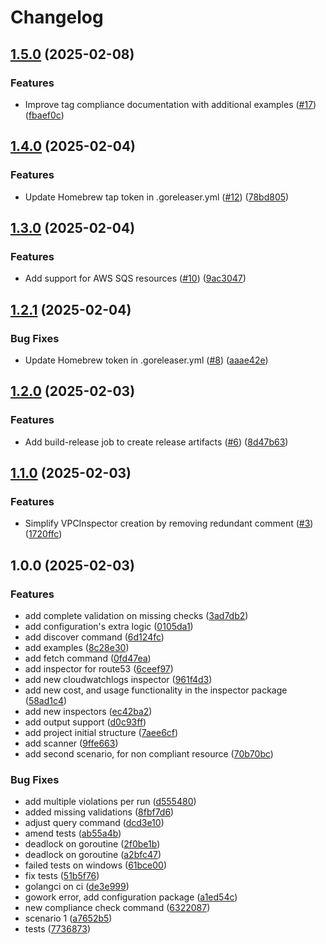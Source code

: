 # Changelog

## [1.5.0](https://github.com/Excoriate/aws-taggy/compare/v1.4.0...v1.5.0) (2025-02-08)


### Features

* Improve tag compliance documentation with additional examples ([#17](https://github.com/Excoriate/aws-taggy/issues/17)) ([fbaef0c](https://github.com/Excoriate/aws-taggy/commit/fbaef0c0d31cb5be761ff00950b87f67f27f75f0))

## [1.4.0](https://github.com/Excoriate/aws-taggy/compare/v1.3.0...v1.4.0) (2025-02-04)


### Features

* Update Homebrew tap token in .goreleaser.yml ([#12](https://github.com/Excoriate/aws-taggy/issues/12)) ([78bd805](https://github.com/Excoriate/aws-taggy/commit/78bd805ebc2ca60b8ec98a3df1a99c3bef74c1e3))

## [1.3.0](https://github.com/Excoriate/aws-taggy/compare/v1.2.1...v1.3.0) (2025-02-04)


### Features

* Add support for AWS SQS resources ([#10](https://github.com/Excoriate/aws-taggy/issues/10)) ([9ac3047](https://github.com/Excoriate/aws-taggy/commit/9ac304742d241bcda2e89c0f36b5d74dbd8d3d5b))

## [1.2.1](https://github.com/Excoriate/aws-taggy/compare/v1.2.0...v1.2.1) (2025-02-04)


### Bug Fixes

* Update Homebrew token in .goreleaser.yml ([#8](https://github.com/Excoriate/aws-taggy/issues/8)) ([aaae42e](https://github.com/Excoriate/aws-taggy/commit/aaae42e5f6959daa30f5e12f716990632417034e))

## [1.2.0](https://github.com/Excoriate/aws-taggy/compare/v1.1.0...v1.2.0) (2025-02-03)


### Features

* Add build-release job to create release artifacts ([#6](https://github.com/Excoriate/aws-taggy/issues/6)) ([8d47b63](https://github.com/Excoriate/aws-taggy/commit/8d47b6310b625e2b8586c4a39b9a7e4d960f5a39))

## [1.1.0](https://github.com/Excoriate/aws-taggy/compare/v1.0.0...v1.1.0) (2025-02-03)


### Features

* Simplify VPCInspector creation by removing redundant comment ([#3](https://github.com/Excoriate/aws-taggy/issues/3)) ([1720ffc](https://github.com/Excoriate/aws-taggy/commit/1720ffc1831a41f7f76c8d55e87b2cc965f85f02))

## 1.0.0 (2025-02-03)


### Features

* add complete validation on missing checks ([3ad7db2](https://github.com/Excoriate/aws-taggy/commit/3ad7db25f6a748fa5d43a2534511af4a4593b0d3))
* add configuration's extra logic ([0105da1](https://github.com/Excoriate/aws-taggy/commit/0105da168e0c37a89fd652e02efdcdcbc12f30f3))
* add discover command ([6d124fc](https://github.com/Excoriate/aws-taggy/commit/6d124fce9a519eba1e3466c063f941988f5a35b5))
* add examples ([8c28e30](https://github.com/Excoriate/aws-taggy/commit/8c28e30d706eab39ef0a544c1f85ea5877a15fb3))
* add fetch command ([0fd47ea](https://github.com/Excoriate/aws-taggy/commit/0fd47ea47c1ca46328e36fc63d457c60e391cc8c))
* add inspector for route53 ([6ceef97](https://github.com/Excoriate/aws-taggy/commit/6ceef97bcc16f5f14e2ccc7cd163e84dbca15656))
* add new cloudwatchlogs inspector ([961f4d3](https://github.com/Excoriate/aws-taggy/commit/961f4d3df332d3862efe3e94951ad558769ec1a5))
* add new cost, and usage functionality in the inspector package ([58ad1c4](https://github.com/Excoriate/aws-taggy/commit/58ad1c449a9f837d753a523d2424041dd7295305))
* add new inspectors ([ec42ba2](https://github.com/Excoriate/aws-taggy/commit/ec42ba2c475a96dcdc77c26834f6d3f13754d2de))
* add output support ([d0c93ff](https://github.com/Excoriate/aws-taggy/commit/d0c93ff6cabc91861629e4e518fb3a15a4a7e322))
* add project initial structure ([7aee6cf](https://github.com/Excoriate/aws-taggy/commit/7aee6cf59bb72223088c7beeda86195cefcceb8e))
* add scanner ([9ffe663](https://github.com/Excoriate/aws-taggy/commit/9ffe66388e2ead087c366dcccdad59b43b25cb00))
* add second scenario, for non compliant resource ([70b70bc](https://github.com/Excoriate/aws-taggy/commit/70b70bcbd6b6a661a0b7ce2618b569571dc81a1e))


### Bug Fixes

* add multiple violations per run ([d555480](https://github.com/Excoriate/aws-taggy/commit/d5554801b73b0c88eae69aaa053036e9618611bf))
* added missing validations ([8fbf7d6](https://github.com/Excoriate/aws-taggy/commit/8fbf7d6e2b52fab981a786584aea4da90cc8d086))
* adjust query command ([dcd3e10](https://github.com/Excoriate/aws-taggy/commit/dcd3e10f40c76e7d3428919da95b6e05b4327baa))
* amend tests ([ab55a4b](https://github.com/Excoriate/aws-taggy/commit/ab55a4b12d2865340568a7e1e9e051ceb649b002))
* deadlock on goroutine ([2f0be1b](https://github.com/Excoriate/aws-taggy/commit/2f0be1ba37021ba660fadceef415bf1fe9e484ea))
* deadlock on goroutine ([a2bfc47](https://github.com/Excoriate/aws-taggy/commit/a2bfc47c3d2fbbeb7fd9a6b23571526475861641))
* failed tests on windows ([61bce00](https://github.com/Excoriate/aws-taggy/commit/61bce00b15345735800363b3a6120042e03a9cc6))
* fix tests ([51b5f76](https://github.com/Excoriate/aws-taggy/commit/51b5f76c4df7e411edd7db67520f3f2c31fddf6b))
* golangci on ci ([de3e999](https://github.com/Excoriate/aws-taggy/commit/de3e99942319f477354255b2e9cb6caf410a0b1e))
* gowork error, add configuration package ([a1ed54c](https://github.com/Excoriate/aws-taggy/commit/a1ed54c54c3e370c83014bf8d44f1aa936a48bd3))
* new compliance check command ([6322087](https://github.com/Excoriate/aws-taggy/commit/63220875912b527badedae241f78357e6e71edc4))
* scenario 1 ([a7652b5](https://github.com/Excoriate/aws-taggy/commit/a7652b5ce4e528f0ed4132cc5aa730995936f83f))
* tests ([7736873](https://github.com/Excoriate/aws-taggy/commit/7736873ad21a7490539829bd70f3d668d4ef6aa7))
